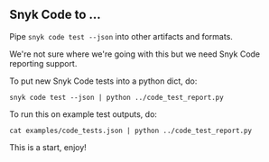 ## Snyk Code to ...

Pipe `snyk code test --json` into other artifacts and formats.

We're not sure where we're going with this but we need Snyk Code reporting support.

To put new Snyk Code tests into a python dict, do:

`snyk code test --json | python ../code_test_report.py`

To run this on example test outputs, do:

`cat examples/code_tests.json | python ../code_test_report.py`

This is a start, enjoy!
